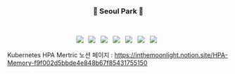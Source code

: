<!-- ### Hi there 👋

<!--
**oliverpark999/oliverpark999** is a ✨ _special_ ✨ repository because its `README.md` (this file) appears on your GitHub profile.

Here are some ideas to get you started:

- 🔭 I’m currently working on ...
- 🌱 I’m currently learning ...
- 👯 I’m looking to collaborate on ...
- 🤔 I’m looking for help with ...
- 💬 Ask me about ...
- 📫 How to reach me: ...
- 😄 Pronouns: ...
- ⚡ Fun fact: ...
-->
<h3 align="center"><b>👋 Seoul Park 👋</b></h3>
</br>
<p align="center">
<img src="https://img.shields.io/badge/Amazon-FF9900?style=flat-square&logo=Amazon&logoColor=ffffff"/></a> &nbsp
<img src="https://img.shields.io/badge/Amazon AWS-232F3E?style=flat-square&logo=Amazon%20AWS&logoColor=white"/></a> &nbsp
<img src="https://img.shields.io/badge/Microsoft Azure-0078D4?style=flat-square&logo=Microsoft Azure&logoColor=white"/></a> &nbsp
<img src="https://img.shields.io/badge/IBM Cloud-1261FE?style=flat-square&logo=IBM Cloud&logoColor=white"/></a> &nbsp
<img src="https://img.shields.io/badge/Linux-FCC624?style=flat-square&logo=Linux&logoColor=black"/></a> &nbsp
<img src="https://img.shields.io/badge/Terraform-blueviolet?style=flat&logo=Terraform&logoColor=ffffff"/></a> &nbsp
<!-- <img src="https://img.shields.io/badge/Python-3776AB?style=flat&logo=Python&logoColor=ffffff"/></a> &nbsp 
<img src="https://img.shields.io/badge/Docker-blue?style=flat-square&logo=Docker&logoColor=white"/></a> &nbsp -->
<img src="https://img.shields.io/badge/Kubernetes-326CE5?style=flat-square&logo=Kubernetes&logoColor=white"/></a> &nbsp </p>

Kubernetes HPA Mertric
노션 페이지 : https://inthemoonlight.notion.site/HPA-Memory-f9f002d5bbde4e848b67f85431755150
